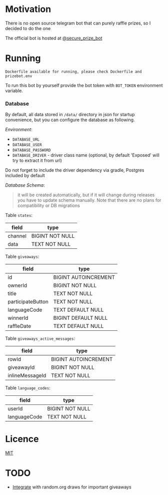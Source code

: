 # Motivation
There is no open source telegram bot that can purely raffle prizes, so I decided to do the one

The official bot is hosted at [@secure_prize_bot](https://t.me/secure_prize_bot)

# Running
    Dockerfile available for running, please check Dockerfile and prizebot.env

To run this bot by yourself provide the bot token with `BOT_TOKEN` environment variable.

### Database
By default, all data stored in `/data/` directory in json for startup convenience, but you can configure the database as following.

*Environment*:
- `DATABASE_URL`
- `DATABASE_USER`
- `DATABASE_PASSWORD`
- `DATABASE_DRIVER` - driver class name (optional, by default 'Exposed' will try to extract it from url)

Do not forget to include the driver dependency via gradle, Postgres included by default

*Database Schema*:

> it will be created automatically, but if it will change during releases you have to update schema manually. Note that there are no plans for compatibility or DB migrations

Table `states`: <br>

field | type
---|---
channel | BIGINT NOT NULL
data | TEXT NOT NULL

Table `giveaways`:

field | type
---|---
id | BIGINT AUTOINCREMENT
ownerId | BIGINT NOT NULL
title | TEXT NOT NULL
participateButton | TEXT NOT NULL
languageCode | TEXT DEFAULT NULL
winnerId | BIGINT DEFAULT NULL
raffleDate | TEXT DEFAULT NULL

Table `giveaways_active_messages`:

field | type
---|---
rowId | BIGINT AUTOINCREMENT
giveawayId | BIGINT NOT NULL
inlineMessageId | TEXT NOT NULL

Table `language_codes`:

field | type
---|---
userId | BIGINT NOT NULL
languageCode | TEXT NOT NULL

# Licence
[MIT](https://github.com/y9san9/prizebot/LICENCE)

# TODO
- [Integrate](https://github.com/y9san9/prizebot/issues/24) with random.org draws for important giveaways
